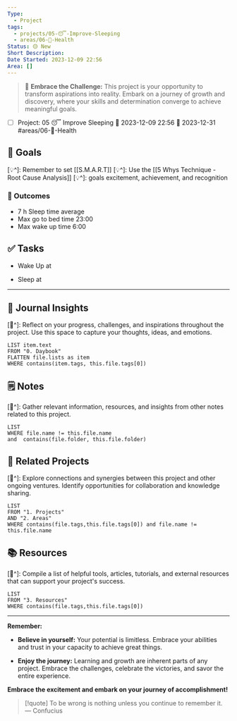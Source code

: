 ```yaml
---
Type:
  - Project
tags:
  - projects/05-😴-Improve-Sleeping
  - areas/06-💟-Health
Status: 🟡 New
Short Description: 
Date Started: 2023-12-09 22:56
Area: []
---
```

> 🌟 **Embrace the Challenge:** 
> This project is your opportunity to transform aspirations into reality. Embark on a journey of growth and discovery, where your skills and determination converge to achieve meaningful goals.

- [ ] Project: 05 😴 Improve Sleeping 🛫 2023-12-09 22:56 📅 2023-12-31
#areas/06-💟-Health
## 🎯 **Goals**
[💡^]: Remember to set [[S.M.A.R.T]] 
[💡^]: Use the [[5 Whys Technique - Root Cause Analysis]]
[💡^]: goals excitement, achievement, and recognition
### 🏁 Outcomes
- 7 h Sleep time average
- Max go to bed time 23:00 
- Max wake up time 6:00

## ✅ **Tasks**

- Wake Up at

- Sleep at


---
## 📖 Journal Insights
[💭^]: Reflect on your progress, challenges, and inspirations throughout the project. Use this space to capture your thoughts, ideas, and emotions.

``` dataview
LIST item.text
FROM "0. Daybook"
FLATTEN file.lists as item
WHERE contains(item.tags, this.file.tags[0])

```

## 🗒 Notes
[💭^]: Gather relevant information, resources, and insights from other notes related to this project.
``` dataview
LIST 
WHERE file.name != this.file.name 
and  contains(file.folder, this.file.folder)
```


## 🤝 Related Projects
[💭^]: Explore connections and synergies between this project and other ongoing ventures. Identify opportunities for collaboration and knowledge sharing.
``` dataview
LIST 
FROM "1. Projects"
AND "2. Areas"
WHERE contains(file.tags,this.file.tags[0]) and file.name != this.file.name
```

## 📚 Resources
[💭^]: Compile a list of helpful tools, articles, tutorials, and external resources that can support your project's success.
``` dataview
LIST 
FROM "3. Resources"
WHERE contains(file.tags,this.file.tags[0])
```


---
**Remember:**

- **Believe in yourself:** Your potential is limitless. Embrace your abilities and trust in your capacity to achieve great things.

- **Enjoy the journey:** Learning and growth are inherent parts of any project. Embrace the challenges, celebrate the victories, and savor the entire experience.

**Embrace the excitement and embark on your journey of accomplishment!**

> [!quote] To be wrong is nothing unless you continue to remember it.
> — Confucius
